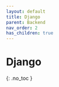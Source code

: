 ```yaml
---
layout: default
title: Django
parent: Backend
nav_order: 2
has_children: true
---
```


# Django
{: .no_toc }
